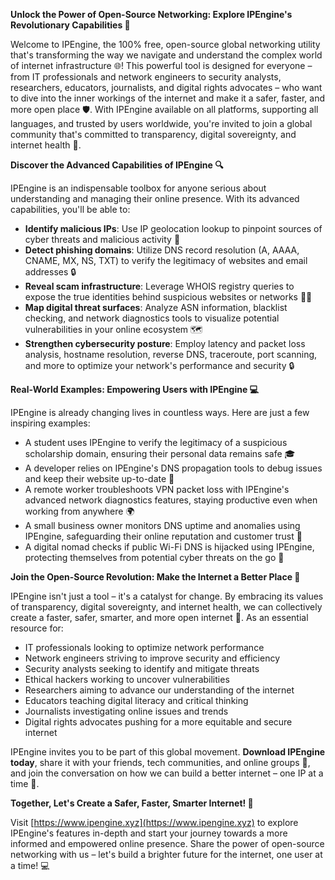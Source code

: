**Unlock the Power of Open-Source Networking: Explore IPEngine's Revolutionary Capabilities 🚀**

Welcome to IPEngine, the 100% free, open-source global networking utility that's transforming the way we navigate and understand the complex world of internet infrastructure 🌐! This powerful tool is designed for everyone – from IT professionals and network engineers to security analysts, researchers, educators, journalists, and digital rights advocates – who want to dive into the inner workings of the internet and make it a safer, faster, and more open place 🛡️. With IPEngine available on all platforms, supporting all languages, and trusted by users worldwide, you're invited to join a global community that's committed to transparency, digital sovereignty, and internet health 🔐.

**Discover the Advanced Capabilities of IPEngine 🔍**

IPEngine is an indispensable toolbox for anyone serious about understanding and managing their online presence. With its advanced capabilities, you'll be able to:

* **Identify malicious IPs**: Use IP geolocation lookup to pinpoint sources of cyber threats and malicious activity 🚨
* **Detect phishing domains**: Utilize DNS record resolution (A, AAAA, CNAME, MX, NS, TXT) to verify the legitimacy of websites and email addresses 🔒
* **Reveal scam infrastructure**: Leverage WHOIS registry queries to expose the true identities behind suspicious websites or networks 🕵️‍♂️
* **Map digital threat surfaces**: Analyze ASN information, blacklist checking, and network diagnostics tools to visualize potential vulnerabilities in your online ecosystem 🗺️
* **Strengthen cybersecurity posture**: Employ latency and packet loss analysis, hostname resolution, reverse DNS, traceroute, port scanning, and more to optimize your network's performance and security 🔒

**Real-World Examples: Empowering Users with IPEngine 💻**

IPEngine is already changing lives in countless ways. Here are just a few inspiring examples:

* A student uses IPEngine to verify the legitimacy of a suspicious scholarship domain, ensuring their personal data remains safe 🎓
* A developer relies on IPEngine's DNS propagation tools to debug issues and keep their website up-to-date 🔩
* A remote worker troubleshoots VPN packet loss with IPEngine's advanced network diagnostics features, staying productive even when working from anywhere 🌍
* A small business owner monitors DNS uptime and anomalies using IPEngine, safeguarding their online reputation and customer trust 💼
* A digital nomad checks if public Wi-Fi DNS is hijacked using IPEngine, protecting themselves from potential cyber threats on the go 📡

**Join the Open-Source Revolution: Make the Internet a Better Place 🔌**

IPEngine isn't just a tool – it's a catalyst for change. By embracing its values of transparency, digital sovereignty, and internet health, we can collectively create a faster, safer, smarter, and more open internet 🚀. As an essential resource for:

* IT professionals looking to optimize network performance
* Network engineers striving to improve security and efficiency
* Security analysts seeking to identify and mitigate threats
* Ethical hackers working to uncover vulnerabilities
* Researchers aiming to advance our understanding of the internet
* Educators teaching digital literacy and critical thinking
* Journalists investigating online issues and trends
* Digital rights advocates pushing for a more equitable and secure internet

IPEngine invites you to be part of this global movement. **Download IPEngine today**, share it with your friends, tech communities, and online groups 🌟, and join the conversation on how we can build a better internet – one IP at a time 🔗.

**Together, Let's Create a Safer, Faster, Smarter Internet! 🚀**

Visit [https://www.ipengine.xyz](https://www.ipengine.xyz) to explore IPEngine's features in-depth and start your journey towards a more informed and empowered online presence. Share the power of open-source networking with us – let's build a brighter future for the internet, one user at a time! 💻